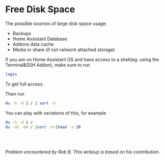 
# Free Disk Space

The possible sources of large disk space usage:

* Backups
* Home Assistant Database
* Addons data cache
* Media or share (if not network attached storage)

If you are on Home Assistant OS and have access to a shell(eg. using the Terminal&SSH Addon), make sure to run 

```sh
login
```
To get full access.

Then run

```sh
du -h -d 1 / | sort -h
```

You can play with variations of this, for example

```sh
du -h -d 1 /
du -ah -d4 / |sort -hr|head -n 20
```


<br><br>

*Problem encountered by Rob B. This writeup is based on his contribution.*